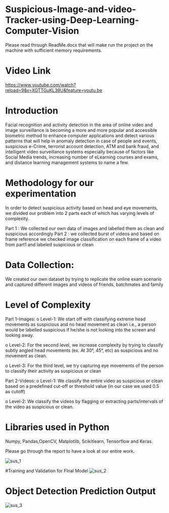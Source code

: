 # Suspicious-Image-and-video-Tracker-using-Deep-Learning-Computer-Vision
Please read through ReadMe.docx that will make run the project on the machine with sufficient memory requirements.

# Video Link
https://www.youtube.com/watch?reload=9&v=XGTTGuKL39U&feature=youtu.be

# Introduction
Facial recognition and activity detection in the area of online video and image surveillance is
becoming a more and more popular and accessible biometric method to enhance computer
applications and detect various patterns that will help in anomaly detection in case of people
and events, suspicious e-Crime, terrorist account detection, ATM and bank fraud, and
intelligent video surveillance systems especially because of factors like Social Media trends,
increasing number of eLearning courses and exams, and distance learning management
systems to name a few.

# Methodology for our experimentation
In order to detect suspicious activity based on head and eye movements, we divided our
problem into 2 parts each of which has varying levels of complexity.

Part 1 : We collected our own data of images and labelled them as clean and suspicious accordingly
Part 2 : we collected burst of videos and based on frame reference we checked image classification on each frame of a video from part1 and labeled suspicious or clean

# Data Collection:
We created our own dataset by trying to replicate the online exam scenario and captured
different images and videos of friends, batchmates and family

# Level of Complexity 
Part 1-Images:
o Level-1: We start off with classifying extreme head movements as suspicious
and no head movement as clean i.e., a person would be labelled suspicious if
he/she is not looking into the screen and looking away.

o Level-2: For the second level, we increase complexity by trying to classify
subtly angled head movements (ex. At 30°, 45°, etc) as suspicious and no
movement as clean.

o Level-3: For the third level, we try capturing eye movements of the person to
classify their activity as suspicious or clean

Part 2-Videos:
o Level-1: We classify the entire video as suspicious or clean based on a predefined cut-off or threshold value (in our case we used 0.5 as cutoff)

o Level-2: We classify the videos by flagging or extracting parts/intervals of the
video as suspicious or clean.

# Libraries used in Python
Numpy, Pandas,OpenCV, Matplotlib, Scikitlearn, Tensorflow and Keras. 

Please go through the report to have a look at our entire work.

![sus_1](https://user-images.githubusercontent.com/58057238/107313956-a787d100-6a61-11eb-9cfd-cf2864865bb8.PNG)

#Training and Validation for FInal Model
![sus_2](https://user-images.githubusercontent.com/58057238/107314289-51675d80-6a62-11eb-9bfd-9326dec57073.PNG)

# Object Detection Prediction Output
![sus_3](https://user-images.githubusercontent.com/58057238/107314314-59bf9880-6a62-11eb-813a-ae22906cffcb.PNG)
